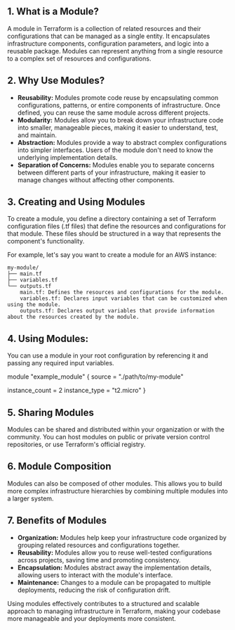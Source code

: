 ## 1. What is a Module?

A module in Terraform is a collection of related resources and their configurations that can be managed as a single entity. It encapsulates infrastructure components, configuration parameters, and logic into a reusable package. Modules can represent anything from a single resource to a complex set of resources and configurations.

## 2. Why Use Modules?

- **Reusability:** Modules promote code reuse by encapsulating common configurations, patterns, or entire components of infrastructure. Once defined, you can reuse the same module across different projects.
- **Modularity:** Modules allow you to break down your infrastructure code into smaller, manageable pieces, making it easier to understand, test, and maintain.
- **Abstraction:** Modules provide a way to abstract complex configurations into simpler interfaces. Users of the module don't need to know the underlying implementation details.
- **Separation of Concerns:** Modules enable you to separate concerns between different parts of your infrastructure, making it easier to manage changes without affecting other components.

## 3. Creating and Using Modules

To create a module, you define a directory containing a set of Terraform configuration files (.tf files) that define the resources and configurations for that module. These files should be structured in a way that represents the component's functionality.

For example, let's say you want to create a module for an AWS instance:

    my-module/
    ├── main.tf
    ├── variables.tf
    └── outputs.tf
        main.tf: Defines the resources and configurations for the module.
        variables.tf: Declares input variables that can be customized when using the module.
        outputs.tf: Declares output variables that provide information about the resources created by the module.

## 4. Using Modules:

You can use a module in your root configuration by referencing it and passing any required input variables.


module "example_module" {
  source = "./path/to/my-module"

  instance_count = 2
  instance_type  = "t2.micro"
}
## 5. Sharing Modules

Modules can be shared and distributed within your organization or with the community. You can host modules on public or private version control repositories, or use Terraform's official registry.

## 6. Module Composition

Modules can also be composed of other modules. This allows you to build more complex infrastructure hierarchies by combining multiple modules into a larger system.

## 7. Benefits of Modules

- **Organization:** Modules help keep your infrastructure code organized by grouping related resources and configurations together.
- **Reusability:** Modules allow you to reuse well-tested configurations across projects, saving time and promoting consistency.
- **Encapsulation:** Modules abstract away the implementation details, allowing users to interact with the module's interface.
- **Maintenance:** Changes to a module can be propagated to multiple deployments, reducing the risk of configuration drift.

Using modules effectively contributes to a structured and scalable approach to managing infrastructure in Terraform, making your codebase more manageable and your deployments more consistent.
